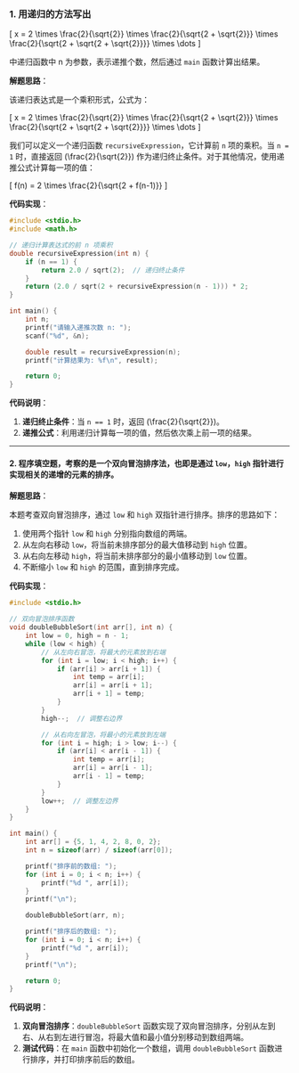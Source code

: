 
### 1. 用递归的方法写出

\[
x = 2 \times \frac{2}{\sqrt{2}} \times \frac{2}{\sqrt{2 + \sqrt{2}}} \times \frac{2}{\sqrt{2 + \sqrt{2 + \sqrt{2}}}} \times \dots
\]


中递归函数中 n 为参数，表示递推个数，然后通过 `main` 函数计算出结果。

**解题思路**：

该递归表达式是一个乘积形式，公式为：

\[
x = 2 \times \frac{2}{\sqrt{2}} \times \frac{2}{\sqrt{2 + \sqrt{2}}} \times \frac{2}{\sqrt{2 + \sqrt{2 + \sqrt{2}}}} \times \dots
\]

我们可以定义一个递归函数 `recursiveExpression`，它计算前 `n` 项的乘积。当 `n = 1` 时，直接返回 \(\frac{2}{\sqrt{2}}\) 作为递归终止条件。对于其他情况，使用递推公式计算每一项的值：

\[
f(n) = 2 \times \frac{2}{\sqrt{2 + f(n-1)}}
\]

**代码实现**：

```c
#include <stdio.h>
#include <math.h>

// 递归计算表达式的前 n 项乘积
double recursiveExpression(int n) {
    if (n == 1) {
        return 2.0 / sqrt(2);  // 递归终止条件
    }
    return (2.0 / sqrt(2 + recursiveExpression(n - 1))) * 2;
}

int main() {
    int n;
    printf("请输入递推次数 n: ");
    scanf("%d", &n);

    double result = recursiveExpression(n);
    printf("计算结果为: %f\n", result);

    return 0;
}
```

**代码说明**：

1. **递归终止条件**：当 `n == 1` 时，返回 \(\frac{2}{\sqrt{2}}\)。
2. **递推公式**：利用递归计算每一项的值，然后依次乘上前一项的结果。

---

#### 2. 程序填空题，考察的是一个双向冒泡排序法，也即是通过 `low`，`high` 指针进行实现相关的递增的元素的排序。

**解题思路**：

本题考查双向冒泡排序，通过 `low` 和 `high` 双指针进行排序。排序的思路如下：

1. 使用两个指针 `low` 和 `high` 分别指向数组的两端。
2. 从左向右移动 `low`，将当前未排序部分的最大值移动到 `high` 位置。
3. 从右向左移动 `high`，将当前未排序部分的最小值移动到 `low` 位置。
4. 不断缩小 `low` 和 `high` 的范围，直到排序完成。

**代码实现**：

```c
#include <stdio.h>

// 双向冒泡排序函数
void doubleBubbleSort(int arr[], int n) {
    int low = 0, high = n - 1;
    while (low < high) {
        // 从左向右冒泡，将最大的元素放到右端
        for (int i = low; i < high; i++) {
            if (arr[i] > arr[i + 1]) {
                int temp = arr[i];
                arr[i] = arr[i + 1];
                arr[i + 1] = temp;
            }
        }
        high--;  // 调整右边界

        // 从右向左冒泡，将最小的元素放到左端
        for (int i = high; i > low; i--) {
            if (arr[i] < arr[i - 1]) {
                int temp = arr[i];
                arr[i] = arr[i - 1];
                arr[i - 1] = temp;
            }
        }
        low++;  // 调整左边界
    }
}

int main() {
    int arr[] = {5, 1, 4, 2, 8, 0, 2};
    int n = sizeof(arr) / sizeof(arr[0]);

    printf("排序前的数组: ");
    for (int i = 0; i < n; i++) {
        printf("%d ", arr[i]);
    }
    printf("\n");

    doubleBubbleSort(arr, n);

    printf("排序后的数组: ");
    for (int i = 0; i < n; i++) {
        printf("%d ", arr[i]);
    }
    printf("\n");

    return 0;
}
```

**代码说明**：

1. **双向冒泡排序**：`doubleBubbleSort` 函数实现了双向冒泡排序，分别从左到右、从右到左进行冒泡，将最大值和最小值分别移动到数组两端。
2. **测试代码**：在 `main` 函数中初始化一个数组，调用 `doubleBubbleSort` 函数进行排序，并打印排序前后的数组。
